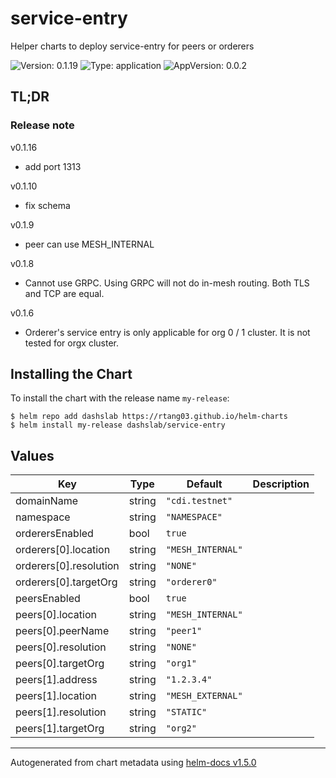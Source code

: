 # service-entry

Helper charts to deploy service-entry for peers or orderers

![Version: 0.1.19](https://img.shields.io/badge/Version-0.1.19-informational?style=flat-square) ![Type: application](https://img.shields.io/badge/Type-application-informational?style=flat-square) ![AppVersion: 0.0.2](https://img.shields.io/badge/AppVersion-0.0.2-informational?style=flat-square)

## TL;DR

### Release note

v0.1.16

- add port 1313

v0.1.10

- fix schema

v0.1.9

- peer can use MESH_INTERNAL

v0.1.8

- Cannot use GRPC. Using GRPC will not do in-mesh routing. Both TLS and TCP are equal.

v0.1.6

- Orderer's service entry is only applicable for org 0 / 1 cluster. It is not tested for orgx cluster.

## Installing the Chart

To install the chart with the release name `my-release`:

```console
$ helm repo add dashslab https://rtang03.github.io/helm-charts
$ helm install my-release dashslab/service-entry
```

## Values

| Key | Type | Default | Description |
|-----|------|---------|-------------|
| domainName | string | `"cdi.testnet"` |  |
| namespace | string | `"NAMESPACE"` |  |
| orderersEnabled | bool | `true` |  |
| orderers[0].location | string | `"MESH_INTERNAL"` |  |
| orderers[0].resolution | string | `"NONE"` |  |
| orderers[0].targetOrg | string | `"orderer0"` |  |
| peersEnabled | bool | `true` |  |
| peers[0].location | string | `"MESH_INTERNAL"` |  |
| peers[0].peerName | string | `"peer1"` |  |
| peers[0].resolution | string | `"NONE"` |  |
| peers[0].targetOrg | string | `"org1"` |  |
| peers[1].address | string | `"1.2.3.4"` |  |
| peers[1].location | string | `"MESH_EXTERNAL"` |  |
| peers[1].resolution | string | `"STATIC"` |  |
| peers[1].targetOrg | string | `"org2"` |  |

----------------------------------------------
Autogenerated from chart metadata using [helm-docs v1.5.0](https://github.com/norwoodj/helm-docs/releases/v1.5.0)
